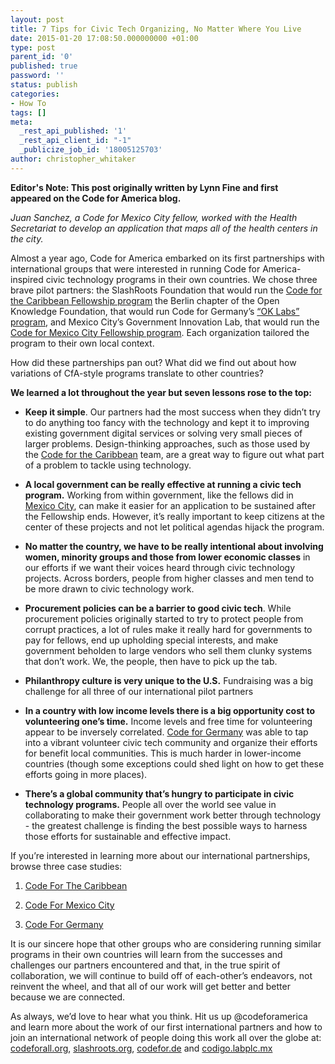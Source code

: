 ```yaml
---
layout: post
title: 7 Tips for Civic Tech Organizing, No Matter Where You Live
date: 2015-01-20 17:08:50.000000000 +01:00
type: post
parent_id: '0'
published: true
password: ''
status: publish
categories:
- How To
tags: []
meta:
  _rest_api_published: '1'
  _rest_api_client_id: "-1"
  _publicize_job_id: '18005125703'
author: christopher_whitaker
---
```

__Editor's Note: This post originally written by Lynn Fine and first appeared on the Code for America blog.__

_Juan Sanchez, a Code for Mexico City fellow, worked with the Health Secretariat to develop an application that maps all of the health centers in the city._
<!--more-->
Almost a year ago, Code for America embarked on its first partnerships with international groups that were interested in running Code for America-inspired civic technology programs in their own countries. We chose three brave pilot partners: the SlashRoots Foundation that would run the [Code for the Caribbean Fellowship program]("http://codeforthecaribbean.org/") the Berlin chapter of the Open Knowledge Foundation, that would run Code for Germany’s [“OK Labs” program]("http://codefor.de/"), and Mexico City’s Government Innovation Lab, that would run the [Code for Mexico City Fellowship program](http://codigo.labplc.mx/). Each organization tailored the program to their own local context.

How did these partnerships pan out? What did we find out about how variations of CfA-style programs translate to other countries?

__We learned a lot throughout the year but seven lessons rose to the top:__

+   __Keep it simple__. Our partners had the most success when they didn’t try to do anything too fancy with the technology and kept it to improving existing government digital services or solving very small pieces of larger problems. Design-thinking approaches, such as those used by the [Code for the Caribbean]("http://www.codeforamerica.org/about/international/2013-annual-report/partners-cftc.html") team, are a great way to figure out what part of a problem to tackle using technology.

+   __A local government can be really effective at running a civic tech program.__ Working from within government, like the fellows did in [Mexico City]("http://www.codeforamerica.org/about/international/2013-annual-report/partners-cfmc.html"), can make it easier for an application to be sustained after the Fellowship ends. However, it’s really important to keep citizens at the center of these projects and not let political agendas hijack the program.

+   __No matter the country, we have to be really intentional about involving women, minority groups and those from lower economic classes__ in our efforts if we want their voices heard through civic technology projects. Across borders, people from higher classes and men tend to be more drawn to civic technology work.

+   __Procurement policies can be a barrier to good civic tech__. While procurement policies originally started to try to protect people from corrupt practices, a lot of rules make it really hard for governments to pay for fellows, end up upholding special interests, and make government beholden to large vendors who sell them clunky systems that don’t work. We, the people, then have to pick up the tab.

+   __Philanthropy culture is very unique to the U.S.__ Fundraising was a big challenge for all three of our international pilot partners

+ __In a country with low income levels there is a big opportunity cost to volunteering one’s time.__ Income levels and free time for volunteering appear to be inversely correlated. [Code for Germany]("http://codefor.de/") was able to tap into a vibrant volunteer civic tech community and organize their efforts for benefit local communities. This is much harder in lower-income countries (though some exceptions could shed light on how to get these efforts going in more places).

+   __There’s a global community that’s hungry to participate in civic technology programs.__ People all over the world see value in collaborating to make their government work better through technology - the greatest challenge is finding the best possible ways to harness those efforts for sustainable and effective impact.

If you’re interested in learning more about our international partnerships, browse three case studies:

1.   [Code For The Caribbean]("http://www.codeforamerica.org/about/international/2013-annual-report/partners-cftc.html")

2.   [Code For Mexico City]("http://www.codeforamerica.org/about/international/2013-annual-report/partners-cfmc.html")

3.   [Code For Germany]("http://www.codeforamerica.org/about/international/2013-annual-report/partners-cfg.html")


It is our sincere hope that other groups who are considering running similar programs in their own countries will learn from the successes and challenges our partners encountered and that, in the true spirit of collaboration, we will continue to build off of each-other’s endeavors, not reinvent the wheel, and that all of our work will get better and better because we are connected.

As always, we’d love to hear what you think. Hit us up @codeforamerica and learn more about the work of our first international partners and how to join an international network of people doing this work all over the globe at: [codeforall.org]("http://codeforall.org/"), [slashroots.org]("http://slashroots.org/"), [codefor.de]("http://codefor.de/") and [codigo.labplc.mx]("http://codigo.labplc.mx/")
